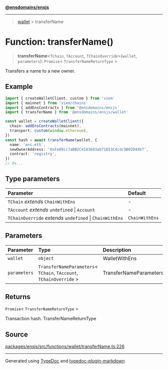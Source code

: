 [**@ensdomains/ensjs**](../README.md)

---

> [wallet](README.md) > transferName

# Function: transferName()

> **transferName**\<`TChain`, `TAccount`, `TChainOverride`\>(`wallet`, `parameters`): `Promise`\< `TransferNameReturnType` \>

Transfers a name to a new owner.

## Example

```ts
import { createWalletClient, custom } from 'viem'
import { mainnet } from 'viem/chains'
import { addEnsContracts } from '@ensdomains/ensjs'
import { transferName } from '@ensdomains/ensjs/wallet'

const wallet = createWalletClient({
  chain: addEnsContracts(mainnet),
  transport: custom(window.ethereum),
})
const hash = await transferName(wallet, {
  name: 'ens.eth',
  newOwnerAddress: '0xFe89cc7aBB2C4183683ab71653C4cdc9B02D44b7',
  contract: 'registry',
})
// 0x...
```

## Type parameters

| Parameter                                                | Default        |
| :------------------------------------------------------- | :------------- |
| `TChain` _extends_ `ChainWithEns`                        | -              |
| `TAccount` _extends_ `undefined` \| `Account`            | -              |
| `TChainOverride` _extends_ `undefined` \| `ChainWithEns` | `ChainWithEns` |

## Parameters

| Parameter    | Type                                                                 | Description            |
| :----------- | :------------------------------------------------------------------- | :--------------------- |
| `wallet`     | `object`                                                             | WalletWithEns          |
| `parameters` | `TransferNameParameters`\< `TChain`, `TAccount`, `TChainOverride` \> | TransferNameParameters |

## Returns

`Promise`\< `TransferNameReturnType` \>

Transaction hash. TransferNameReturnType

## Source

[packages/ensjs/src/functions/wallet/transferName.ts:226](https://github.com/ensdomains/ensjs-v3/blob/1b90b888/packages/ensjs/src/functions/wallet/transferName.ts#L226)

---

Generated using [TypeDoc](https://typedoc.org/) and [typedoc-plugin-markdown](https://www.npmjs.com/package/typedoc-plugin-markdown)

